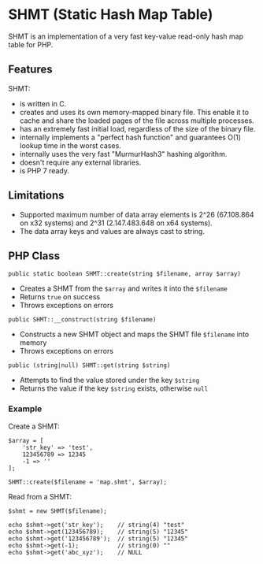 
# SHMT (Static Hash Map Table)

SHMT is an implementation of a very fast key-value read-only
hash map table for PHP.


## Features

SHMT:
* is written in C.
* creates and uses its own memory-mapped binary file. This
  enable it to cache and share the loaded pages of the
  file across multiple processes.
* has an extremely fast initial load, regardless of the
  size of the binary file.
* internally implements a "perfect hash function" and
  guarantees O(1) lookup time in the worst cases.
* internally uses the very fast "MurmurHash3" hashing
  algorithm.
* doesn't require any external libraries.
* is PHP 7 ready.


## Limitations

* Supported maximum number of data array elements is
  2^26 (67.108.864 on x32 systems) and 2^31 (2.147.483.648
  on x64 systems).
* The data array keys and values are always cast to string.


## PHP Class

```
public static boolean SHMT::create(string $filename, array $array)
```

* Creates a SHMT from the `$array` and writes it into the `$filename`
* Returns `true` on success
* Throws exceptions on errors


```
public SHMT::__construct(string $filename)
```

* Constructs a new SHMT object and maps the SHMT file `$filename` into memory
* Throws exceptions on errors


```
public (string|null) SHMT::get(string $string)
```

* Attempts to find the value stored under the key `$string`
* Returns the value if the key `$string` exists, otherwise `null`


### Example

Create a SHMT:

```
$array = [
	'str_key' => 'test',
	123456789 => 12345
	-1 => ''
];

SHMT::create($filename = 'map.shmt', $array);
```

Read from a SHMT:

```
$shmt = new SHMT($filename);

echo $shmt->get('str_key');    // string(4) "test"
echo $shmt->get(123456789);    // string(5) "12345"
echo $shmt->get('123456789');  // string(5) "12345"
echo $shmt->get(-1);           // string(0) ""
echo $shmt->get('abc_xyz');    // NULL
```
